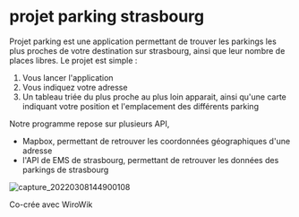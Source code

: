 # projet parking strasbourg

Projet parking est une application permettant de trouver les parkings les plus proches de votre destination sur strasbourg, ainsi que leur nombre de places libres.
Le projet est simple :
 1) Vous lancer l'application
 2) Vous indiquez votre adresse
 3) Un tableau triée du plus proche au plus loin apparait, ainsi qu'une carte indiquant votre position et l'emplacement des différents parking

Notre programme repose sur plusieurs API,
- Mapbox, permettant de retrouver les coordonnées géographiques d'une adresse
- l'API de EMS de strasbourg, permettant de retrouver les données des parkings de strasbourg

![capture_20220308144900108](https://user-images.githubusercontent.com/70477133/157250804-0527e058-556a-4aa5-ab8f-a713bc8152d2.jpeg)

Co-crée avec WiroWik
